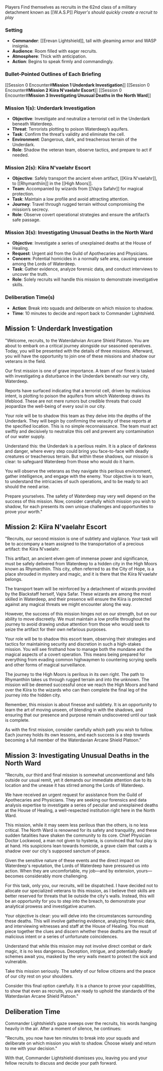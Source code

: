 Players Find themselves as recruits in the 62nd class of a military detachment known as [[W.A.S.P]] 
*Player's should quickly create a recruit to play*

### Setting
- **Commander**: [[Erevan Lightshield]], tall with gleaming armor and WASP insignia.
- **Audience**: Room filled with eager recruits.
- **Atmosphere**: Thick with anticipation.
- **Action**: Begins to speak firmly and commandingly.
### Bullet-Pointed Outlines of Each Briefing
[[Session 0 Encounter#**Mission 1 Underdark Investigation**]]
[[Session 0 Encounter#**Mission 2 Kiira N'vaelahr Escort**]]
[[Session 0 Encounter#**Mission 3 Investigating Unusual Deaths in the North Ward**]]
### **Mission 1(s): Underdark Investigation**
- **Objective**: Investigate and neutralize a terrorist cell in the Underdark beneath Waterdeep.
- **Threat**: Terrorists plotting to poison Waterdeep’s aquifers.
- **Task**: Confirm the threat’s validity and eliminate the cell.
- **Environment**: Dangerous, dark, and treacherous terrain of the Underdark.
- **Role**: Shadow the veteran team, observe tactics, and prepare to act if needed.
### **Mission 2(s): Kiira N'vaelahr Escort**
- **Objective**: Safely transport the ancient elven artifact, [[Kiira N'vaelahr]], to [[Rhymanthiin]] in the [[High Moors]].
- **Team**: Accompanied by wizards from [[Vajra Safahr]] for magical protection.
- **Task**: Maintain a low profile and avoid attracting attention.
- **Journey**: Travel through rugged terrain without compromising the mission’s secrecy.
- **Role**: Observe covert operational strategies and ensure the artifact’s safe passage.
### **Mission 3(s): Investigating Unusual Deaths in the North Ward**
- **Objective**: Investigate a series of unexplained deaths at the House of Healing.
- **Request**: Urgent aid from the Guild of Apothecaries and Physicians.
- **Concern**: Potential homicides in a normally safe area, causing unease among the Lords of Waterdeep.
- **Task**: Gather evidence, analyze forensic data, and conduct interviews to uncover the truth.
- **Role**: Solely recruits will handle this mission to demonstrate investigative skills.
### **Deliberation Time(s)**
- **Action**: Break into squads and deliberate on which mission to shadow.
- **Time**: 10 minutes to decide and report back to Commander Lightshield.



## **Mission 1: Underdark Investigation**

"Welcome, recruits, to the Waterdahvian Arcane Shield Platoon. You are about to embark on a critical journey alongside our seasoned operatives. Today, you will be presented with the details of three missions. Afterward, you will have the opportunity to join one of these missions and shadow our veterans in the field.

Our first mission is one of grave importance. A team of our finest is tasked with investigating a disturbance in the Underdark beneath our very city, Waterdeep.

Reports have surfaced indicating that a terrorist cell, driven by malicious intent, is plotting to poison the aquifers from which Waterdeep draws its lifeblood. These are not mere rumors but credible threats that could jeopardize the well-being of every soul in our city.

Your role will be to shadow this team as they delve into the depths of the Underdark. They will begin by confirming the veracity of these reports at the specified location. This is no simple reconnaissance. The team must act swiftly and decisively to neutralize this cell and prevent any contamination of our water supply.

Understand this: the Underdark is a perilous realm. It is a place of darkness and danger, where every step could bring you face-to-face with deadly creatures or treacherous terrain. But within these shadows, our mission is clear: to safeguard Waterdeep from those who would do it harm.

You will observe the veterans as they navigate this perilous environment, gather intelligence, and engage with the enemy. Your objective is to learn, to understand the intricacies of such operations, and to be ready to act should the need arise.

Prepare yourselves. The safety of Waterdeep may very well depend on the success of this mission. Now, consider carefully which mission you wish to shadow, for each presents its own unique challenges and opportunities to prove your worth."

## **Mission 2: Kiira N'vaelahr Escort**

"Recruits, our second mission is one of subtlety and vigilance. Your task will be to accompany a team assigned to the transportation of a precious artifact: the Kiira N'vaelahr.

This artifact, an ancient elven gem of immense power and significance, must be safely delivered from Waterdeep to a hidden city in the High Moors known as Rhymanthiin. This city, often referred to as the City of Hope, is a place shrouded in mystery and magic, and it is there that the Kiira N'vaelahr belongs.

The transport team will be reinforced by a detachment of wizards provided by the Blackstaff herself, Vajra Safar. These wizards are among the most skilled in Waterdeep, and their presence will ensure the Kiira is protected against any magical threats we might encounter along the way.

However, the success of this mission hinges not on our strength, but on our ability to move discreetly. We must maintain a low profile throughout the journey to avoid drawing undue attention from those who would seek to seize the artifact for their own nefarious purposes.

Your role will be to shadow this escort team, observing their strategies and tactics for maintaining security and discretion in such a high-stakes mission. You will see firsthand how to manage both the mundane and the magical aspects of a covert operation. This means being prepared for everything from evading common highwaymen to countering scrying spells and other forms of magical surveillance.

The journey to the High Moors is perilous in its own right. The path to Rhymanthiin takes us through rugged terrain and into the unknown. The mission will be deemed successful once we reach the High Moors and hand over the Kiira to the wizards who can then complete the final leg of the journey into the hidden city.

Remember, this mission is about finesse and subtlety. It is an opportunity to learn the art of moving unseen, of blending in with the shadows, and ensuring that our presence and purpose remain undiscovered until our task is complete.

As with the first mission, consider carefully which path you wish to follow. Each journey holds its own lessons, and each success is a step towards becoming a full member of the Waterdavian Arcane Shield Platoon."

## **Mission 3: Investigating Unusual Deaths in the North Ward**

"Recruits, our third and final mission is somewhat unconventional and falls outside our usual remit, yet it demands our immediate attention due to its location and the unease it has stirred among the Lords of Waterdeep.

We have received an urgent request for assistance from the Guild of Apothecaries and Physicians. They are seeking our forensics and data analysis expertise to investigate a series of peculiar and unexplained deaths at the House of Healing, a well-respected institution right here in the North Ward.

This mission, while it may seem less perilous than the others, is no less critical. The North Ward is renowned for its safety and tranquility, and these sudden fatalities have shaken the community to its core. Chief Physician Doctor Lockwood, a man not given to hysteria, is convinced that foul play is at hand. His suspicions lean towards homicide, a grave claim that casts a shadow over our city's supposed sanctum of peace.

Given the sensitive nature of these events and the direct impact on Waterdeep's reputation, the Lords of Waterdeep have pressured us into action. When they are uncomfortable, my job—and by extension, yours—becomes considerably more challenging.

For this task, only you, our recruits, will be dispatched. I have decided not to allocate our specialized veterans to this mission, as I believe their skills are better reserved for threats that lie outside the city's walls. Instead, this will be an opportunity for you to step into the breach, to demonstrate your analytical prowess and investigative acumen.

Your objective is clear: you will delve into the circumstances surrounding these deaths. This will involve gathering evidence, analyzing forensic data, and interviewing witnesses and staff at the House of Healing. You must piece together the clues and discern whether these deaths are the result of malicious intent or a series of unfortunate coincidences.

Understand that while this mission may not involve direct combat or dark magic, it is no less dangerous. Deception, intrigue, and potentially deadly schemes await you, masked by the very walls meant to protect the sick and vulnerable.

Take this mission seriously. The safety of our fellow citizens and the peace of our city rest on your shoulders.

Consider this final option carefully. It is a chance to prove your capabilities, to show that even as recruits, you are ready to uphold the standards of the Waterdavian Arcane Shield Platoon."

## **Deliberation Time**

Commander Lightshield’s gaze sweeps over the recruits, his words hanging heavily in the air. After a moment of silence, he continues:

"Recruits, you now have ten minutes to break into your squads and deliberate on which mission you wish to shadow. Choose wisely and return to me with your decision."

With that, Commander Lightshield dismisses you, leaving you and your fellow recruits to discuss and decide your path forward.


